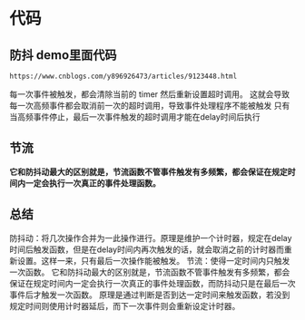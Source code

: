 # 代码

## 防抖 demo里面代码

```https://www.cnblogs.com/y896926473/articles/9123448.html```

每一次事件被触发，都会清除当前的 timer 然后重新设置超时调用。
这就会导致每一次高频事件都会取消前一次的超时调用，导致事件处理程序不能被触发
只有当高频事件停止，最后一次事件触发的超时调用才能在delay时间后执行

## 节流

**它和防抖动最大的区别就是，节流函数不管事件触发有多频繁，都会保证在规定时间内一定会执行一次真正的事件处理函数。**

## 总结

防抖动：将几次操作合并为一此操作进行。原理是维护一个计时器，规定在delay时间后触发函数，但是在delay时间内再次触发的话，就会取消之前的计时器而重新设置。这样一来，只有最后一次操作能被触发。
节流：使得一定时间内只触发一次函数。
它和防抖动最大的区别就是，节流函数不管事件触发有多频繁，都会保证在规定时间内一定会执行一次真正的事件处理函数，而防抖动只是在最后一次事件后才触发一次函数。
原理是通过判断是否到达一定时间来触发函数，若没到规定时间则使用计时器延后，而下一次事件则会重新设定计时器。
